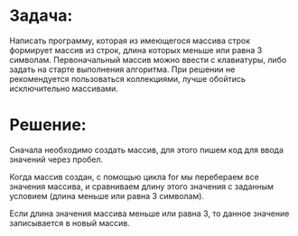 # Задача:
Написать программу, которая из имеющегося массива строк формирует массив из строк, длина которых меньше или равна 3 символам. Первоначальный массив можно ввести с клавиатуры, либо задать на старте выполнения алгоритма. При решении не рекомендуется пользоваться коллекциями, лучше обойтись исключительно массивами.

# Решение:

Сначала необходимо создать массив, для этого пишем код для ввода значений через пробел.

Когда массив создан, с помощью цикла for мы перебераем все значения массива, и сравниваем длину этого значения с заданным условием (длина меньше или равна 3 символам).

Если длина значения массива меньше или равна 3, то данное значение записывается в новый массив.